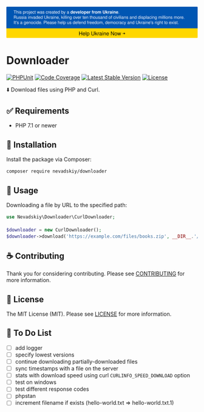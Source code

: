 [![Stand With Ukraine](https://raw.githubusercontent.com/vshymanskyy/StandWithUkraine/main/banner-direct-single.svg)](https://stand-with-ukraine.pp.ua)

# Downloader

[![PHPUnit](https://img.shields.io/github/actions/workflow/status/nevadskiy/downloader/phpunit.yml?branch=master)](https://packagist.org/packages/nevadskiy/downloader)
[![Code Coverage](https://img.shields.io/codecov/c/github/nevadskiy/downloader)](https://packagist.org/packages/nevadskiy/downloader)
[![Latest Stable Version](https://img.shields.io/packagist/v/nevadskiy/downloader)](https://packagist.org/packages/nevadskiy/downloader)
[![License](https://img.shields.io/github/license/nevadskiy/downloader)](https://packagist.org/packages/nevadskiy/downloader)

⬇️ Download files using PHP and Curl.

## ✅ Requirements

- PHP 7.1 or newer

## 🔌 Installation

Install the package via Composer:

```bash
composer require nevadskiy/downloader
````

## 🔨 Usage

Downloading a file by URL to the specified path:

```php
use Nevadskiy\Downloader\CurlDownloader;

$downloader = new CurlDownloader();
$downloader->download('https://example.com/files/books.zip', __DIR__.'/storage/books.zip');
```

## ☕ Contributing

Thank you for considering contributing. Please see [CONTRIBUTING](.github/CONTRIBUTING.md) for more information.

## 📜 License

The MIT License (MIT). Please see [LICENSE](LICENSE) for more information.

## 🔨 To Do List

- [ ] add logger
- [ ] specify lowest versions
- [ ] continue downloading partially-downloaded files
- [ ] sync timestamps with a file on the server
- [ ] stats with download speed using curl `CURLINFO_SPEED_DOWNLOAD` option
- [ ] test on windows
- [ ] test different response codes
- [ ] phpstan
- [ ] increment filename if exists (hello-world.txt => hello-world.txt.1)
